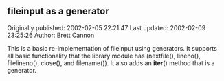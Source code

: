 ## fileinput as a generator 
Originally published: 2002-02-05 22:21:47 
Last updated: 2002-02-09 23:25:26 
Author: Brett Cannon 
 
This is a basic re-implementation of fileinput using generators.  It supports all basic functionality that the library module has (nextfile(), lineno(), filelineno(), close(), and filename()).  It also adds an __iter__() method that is a generator.